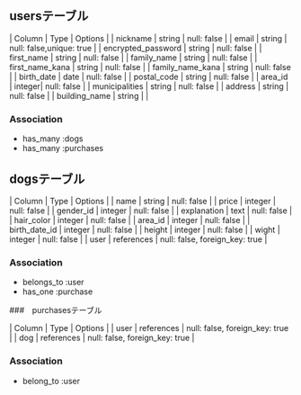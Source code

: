 ## usersテーブル

| Column             | Type   | Options                  |
| nickname           | string | null: false              |
| email              | string | null: false,unique: true |
| encrypted_password | string | null: false              |
| first_name         | string | null: false              |
| family_name        | string | null: false              |
| first_name_kana    | string | null: false              |
| family_name_kana   | string | null: false              |
| birth_date         | date   | null: false              |
| postal_code        | string | null: false              |
| area_id            | integer| null: false              |
| municipalities     | string | null: false              |
| address            | string | null: false              |
| building_name      | string |                          |

### Association
- has_many :dogs
- has_many :purchases

## dogsテーブル

| Column             | Type       | Options                        |
| name               | string     | null: false                    |
| price              | integer    | null: false                    |
| gender_id          | integer    | null: false                    |
| explanation        | text       | null: false                    |
| hair_color         | integer    | null: false                    |
| area_id            | integer    | null: false                    |
| birth_date_id      | integer    | null: false                    |
| height             | integer    | null: false                    |
| wight              | integer    | null: false                    |
| user               | references | null: false, foreign_key: true |

### Association
- belongs_to :user
- has_one :purchase

###　purchasesテーブル

| Column             | Type       | Options                        |
| user               | references | null: false, foreign_key: true |
| dog                | references | null: false, foreign_key: true |

### Association
- belong_to :user